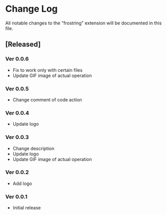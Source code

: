 # Change Log

All notable changes to the "frostring" extension will be documented in this file.

## [Released]

### Ver 0.0.6

* Fix to work only with certain files
* Update GIF image of actual operation

### Ver 0.0.5

* Change comment of code action

### Ver 0.0.4

* Update logo

### Ver 0.0.3

* Change description
* Update logo
* Update GIF image of actual operation

### Ver 0.0.2

* Add logo

### Ver 0.0.1

* Initial release
